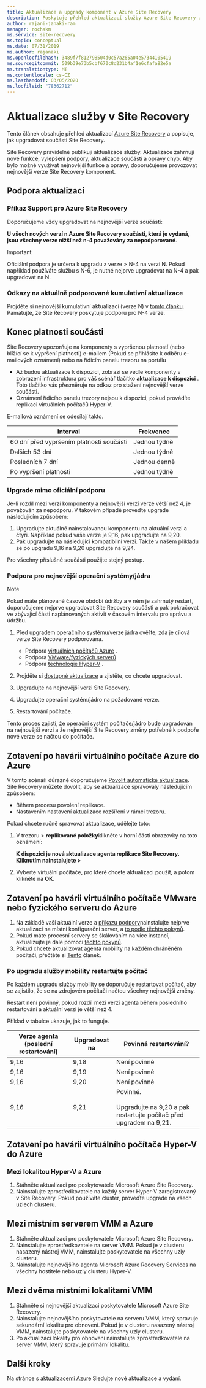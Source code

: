 ```yaml
---
title: Aktualizace a upgrady komponent v Azure Site Recovery
description: Poskytuje přehled aktualizací služby Azure Site Recovery a upgrady komponent.
author: rajani-janaki-ram
manager: rochakm
ms.service: site-recovery
ms.topic: conceptual
ms.date: 07/31/2019
ms.author: rajanaki
ms.openlocfilehash: 3489f7f812798504d0c57a265a04e57344105419
ms.sourcegitcommit: 509b39e73b5cbf670c8d231b4af1e6cfafa82e5a
ms.translationtype: MT
ms.contentlocale: cs-CZ
ms.lasthandoff: 03/05/2020
ms.locfileid: "78362712"
---
```

# <a name="service-updates-in-site-recovery"></a>Aktualizace služby v Site Recovery

Tento článek obsahuje přehled aktualizací [Azure Site Recovery](site-recovery-overview.md) a popisuje, jak upgradovat součásti Site Recovery.

Site Recovery pravidelně publikují aktualizace služby. Aktualizace zahrnují nové funkce, vylepšení podpory, aktualizace součástí a opravy chyb. Aby bylo možné využívat nejnovější funkce a opravy, doporučujeme provozovat nejnovější verze Site Recovery komponent. 
 
 
## <a name="updates-support"></a>Podpora aktualizací

### <a name="support-statement-for-azure-site-recovery"></a>Příkaz Support pro Azure Site Recovery

Doporučujeme vždy upgradovat na nejnovější verze součástí:

**U všech nových verzí n Azure Site Recovery součásti, která je vydaná, jsou všechny verze nižší než n-4 považovány za nepodporované**. 

> [!IMPORTANT]
> Oficiální podpora je určena k upgradu z verze > N-4 na verzi N. Pokud například používáte službu s N-6, je nutné nejprve upgradovat na N-4 a pak upgradovat na N.


### <a name="links-to-currently-supported-update-rollups"></a>Odkazy na aktuálně podporované kumulativní aktualizace

 Projděte si nejnovější kumulativní aktualizaci (verze N) v [tomto článku](site-recovery-whats-new.md). Pamatujte, že Site Recovery poskytuje podporu pro N-4 verze.



## <a name="component-expiry"></a>Konec platnosti součásti

Site Recovery upozorňuje na komponenty s vypršenou platností (nebo blížící se k vypršení platnosti) e-mailem (Pokud se přihlásíte k odběru e-mailových oznámení) nebo na řídicím panelu trezoru na portálu

- Až budou aktualizace k dispozici, zobrazí se vedle komponenty v zobrazení infrastruktura pro váš scénář tlačítko **aktualizace k dispozici** . Toto tlačítko vás přesměruje na odkaz pro stažení nejnovější verze součásti.
-  Oznámení řídicího panelu trezory nejsou k dispozici, pokud provádíte replikaci virtuálních počítačů Hyper-V. 

E-mailová oznámení se odesílají takto.

**Interval** | **Frekvence**
--- | ---
60 dní před vypršením platnosti součásti | Jednou týdně
Dalších 53 dní | Jednou týdně
Posledních 7 dní | Jednou denně
Po vypršení platnosti | Jednou týdně


### <a name="upgrading-outside-official-support"></a>Upgrade mimo oficiální podporu

Je-li rozdíl mezi verzí komponenty a nejnovější verzí verze větší než 4, je považován za nepodporu. V takovém případě proveďte upgrade následujícím způsobem: 

1. Upgradujte aktuálně nainstalovanou komponentu na aktuální verzi a čtyři. Například pokud vaše verze je 9,16, pak upgradujte na 9,20.
2. Pak upgradujte na následující kompatibilní verzi. Takže v našem příkladu se po upgradu 9,16 na 9,20 upgradujte na 9,24. 

Pro všechny příslušné součásti použijte stejný postup.

### <a name="support-for-latest-operating-systemskernels"></a>Podpora pro nejnovější operační systémy/jádra

> [!NOTE]
> Pokud máte plánované časové období údržby a v něm je zahrnutý restart, doporučujeme nejprve upgradovat Site Recovery součásti a pak pokračovat ve zbývající části naplánovaných aktivit v časovém intervalu pro správu a údržbu.

1. Před upgradem operačního systému/verze jádra ověřte, zda je cílová verze Site Recovery podporována. 

    - Podpora [virtuálních počítačů Azure](azure-to-azure-support-matrix.md#replicated-machine-operating-systems) .
    - Podpora [VMware/fyzických serverů](vmware-physical-azure-support-matrix.md#replicated-machines)
    - Podpora [technologie Hyper-V](hyper-v-azure-support-matrix.md#replicated-vms) .
2. Projděte si [dostupné aktualizace](site-recovery-whats-new.md) a zjistěte, co chcete upgradovat.
3. Upgradujte na nejnovější verzi Site Recovery.
4. Upgradujte operační systém/jádro na požadované verze.
5. Restartování počítače.


Tento proces zajistí, že operační systém počítače/jádro bude upgradován na nejnovější verzi a že nejnovější Site Recovery změny potřebné k podpoře nové verze se načtou do počítače.

## <a name="azure-vm-disaster-recovery-to-azure"></a>Zotavení po havárii virtuálního počítače Azure do Azure

V tomto scénáři důrazně doporučujeme [Povolit automatické aktualizace](azure-to-azure-autoupdate.md). Site Recovery můžete dovolit, aby se aktualizace spravovaly následujícím způsobem:

- Během procesu povolení replikace.
- Nastavením nastavení aktualizace rozšíření v rámci trezoru.

Pokud chcete ručně spravovat aktualizace, udělejte toto:

1. V trezoru > **replikované položky**klikněte v horní části obrazovky na toto oznámení: 
    
    **K dispozici je nová aktualizace agenta replikace Site Recovery. Kliknutím nainstalujete >**

4. Vyberte virtuální počítače, pro které chcete aktualizaci použít, a potom klikněte na **OK**.


## <a name="vmware-vmphysical-server-disaster-recovery-to-azure"></a>Zotavení po havárii virtuálního počítače VMware nebo fyzického serveru do Azure

1. Na základě vaší aktuální verze a [příkazu podpory](#support-statement-for-azure-site-recovery)nainstalujte nejprve aktualizaci na místní konfigurační server, a [to podle těchto pokynů](vmware-azure-deploy-configuration-server.md#upgrade-the-configuration-server). 
2. Pokud máte procesní servery se škálováním na více instancí, aktualizujte je dále pomocí [těchto pokynů](vmware-azure-manage-process-server.md#upgrade-a-process-server).
3. Pokud chcete aktualizovat agenta mobility na každém chráněném počítači, přečtěte si [Tento](vmware-physical-manage-mobility-service.md#update-mobility-service-from-azure-portal) článek.

### <a name="reboot-after-mobility-service-upgrade"></a>Po upgradu služby mobility restartujte počítač

Po každém upgradu služby mobility se doporučuje restartovat počítač, aby se zajistilo, že se na zdrojovém počítači načtou všechny nejnovější změny.

Restart není povinný, pokud rozdíl mezi verzí agenta během posledního restartování a aktuální verzí je větší než 4.

Příklad v tabulce ukazuje, jak to funguje.

|**Verze agenta (poslední restartování)** | **Upgradovat na** | **Povinná restartování?**|
|---------|---------|---------|
|9,16 |  9,18 | Není povinné|
|9,16 | 9,19 | Není povinné|
| 9,16 | 9,20 | Není povinné
 | 9,16 | 9,21 | Povinné.<br/><br/> Upgradujte na 9,20 a pak restartujte počítač před upgradem na 9,21.

## <a name="hyper-v-vm-disaster-recovery-to-azure"></a>Zotavení po havárii virtuálního počítače Hyper-V do Azure

### <a name="between-a-hyper-v-site-and-azure"></a>Mezi lokalitou Hyper-V a Azure

1. Stáhněte aktualizaci pro poskytovatele Microsoft Azure Site Recovery.
2. Nainstalujte zprostředkovatele na každý server Hyper-V zaregistrovaný v Site Recovery. Pokud používáte cluster, proveďte upgrade na všech uzlech clusteru.


## <a name="between-an-on-premises-vmm-site-and-azure"></a>Mezi místním serverem VMM a Azure
1. Stáhněte aktualizaci pro poskytovatele Microsoft Azure Site Recovery.
2. Nainstalujte zprostředkovatele na server VMM. Pokud je v clusteru nasazený nástroj VMM, nainstalujte poskytovatele na všechny uzly clusteru.
3. Nainstalujte nejnovějšího agenta Microsoft Azure Recovery Services na všechny hostitele nebo uzly clusteru Hyper-V.


## <a name="between-two-on-premises-vmm-sites"></a>Mezi dvěma místními lokalitami VMM
1. Stáhněte si nejnovější aktualizaci poskytovatele Microsoft Azure Site Recovery.
2. Nainstalujte nejnovějšího poskytovatele na serveru VMM, který spravuje sekundární lokalitu pro obnovení. Pokud je v clusteru nasazený nástroj VMM, nainstalujte poskytovatele na všechny uzly clusteru.
3. Po aktualizaci lokality pro obnovení nainstalujte zprostředkovatele na server VMM, který spravuje primární lokalitu.

## <a name="next-steps"></a>Další kroky

Na stránce s [aktualizacemi Azure](https://azure.microsoft.com/updates/?product=site-recovery) Sledujte nové aktualizace a vydání.
